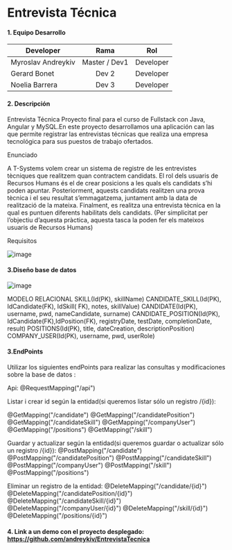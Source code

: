 # Entrevista Técnica

#### 1. Equipo Desarrollo 

| Developer | Rama | Rol |
| --- | :---:  | :---:  |
| Myroslav Andreykiv | Master / Dev1 | Developer | 
| Gerard Bonet | Dev 2 | Developer |
| Noelia Barrera | Dev 3 | Developer | 

#### 2. Descripción
Entrevista Técnica
Proyecto final para el curso de Fullstack con Java, Angular y MySQL.En este proyecto  desarrollamos una aplicación can las que permite registrar las entrevistas técnicas que realiza una empresa tecnológica para sus puestos de trabajo ofertados.


 Enunciado

A T-Systems volem crear un sistema de registre de les entrevistes tècniques que realitzem quan
contractem candidats.
El rol dels usuaris de Recursos Humans és el de crear posicions a les quals els candidats s’hi
poden apuntar. Posteriorment, aquests candidats realitzen una prova tècnica i el seu resultat
s’emmagatzema, juntament amb la data de realització de la mateixa.
Finalment, es realitza una entrevista tècnica en la qual es puntuen diferents habilitats dels
candidats. (Per simplicitat per l’objectiu d’aquesta pràctica, aquesta tasca la poden fer els
mateixos usuaris de Recursos Humans)

 Requisitos

![image](https://user-images.githubusercontent.com/78427755/112759455-591f9900-8ff3-11eb-93c2-5e4bfea4684c.png)


#### 3.Diseño base de datos



![image](https://user-images.githubusercontent.com/78427755/112759903-6178d380-8ff5-11eb-86c9-137d009993ff.png)





MODELO RELACIONAL
SKILL(Id(PK), skillName)
CANDIDATE_SKILL(Id(PK), IdCandidate(FK), IdSkill( FK), notes, skillValue) 
CANDIDATE(Id(PK), username, pwd, nameCandidate, surname) 
CANDIDATE_POSITION(Id(PK), IdCandidate(FK),IdPosition(FK), registryDate, testDate, completionDate, result)
POSITIONS(Id(PK), title, dateCreation, descriptionPosition) 
COMPANY_USER(Id(PK), username, pwd, userRole)




#### 3.EndPoints
Utilizar los siguientes endPoints para realizar las consultas y modificaciones  sobre la base de datos :

Api:
@RequestMapping("/api")

Listar i crear id según la entidad(si queremos listar sólo un registro /{id}):

@GetMapping("/candidate")
@GetMapping("/candidatePosition")
@GetMapping("/candidateSkill")
@GetMapping("/companyUser")
@GetMapping("/positions")
@GetMapping("/skill")

Guardar y actualizar según la entidad(si queremos guardar o actualizar sólo un registro /{id}):
@PostMapping("/candidate")
@PostMapping("/candidatePosition")
@PostMapping("/candidateSkill")
@PostMapping("/companyUser")
@PostMapping("/skill")
@PostMapping("/positions")


Eliminar un registro de la entidad:
@DeleteMapping("/candidate/{id}")
@DeleteMapping("/candidatePosition/{id}")
@DeleteMapping("/candidateSkill/{id}")
@DeleteMapping("/companyUser/{id}")
@DeleteMapping("/skill/{id}")
@DeleteMapping("/positions/{id}")




#### 4. Link a un demo con el proyecto desplegado: https://github.com/andreykiv/EntrevistaTecnica





